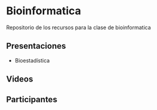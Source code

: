 # Bioinformatica
Repositorio de los recursos para la clase de bioinformatica
## Presentaciones
- Bioestadística

## Videos 

## Participantes
